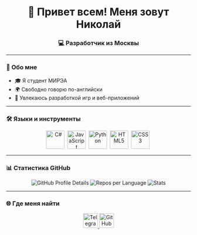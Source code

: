 <div id="header" align="center">
  <h1>👋 Привет всем! Меня зовут Николай</h1>
  <h3>💻 Разработчик из Москвы</h3>
</div>

---

### 🚀 Обо мне
- 🎓 Я студент МИРЭА
- 🌍 Свободно говорю по-английски
- 🧩 Увлекаюсь разработкой игр и веб-приложений

---

### 🛠️ Языки и инструменты
<div align="center">
  <img src="https://cdn.jsdelivr.net/gh/devicons/devicon/icons/csharp/csharp-original.svg" title="C#" alt="C#" width="50" height="50"/>&nbsp;
  <img src="https://cdn.jsdelivr.net/gh/devicons/devicon/icons/javascript/javascript-original.svg" title="JavaScript" alt="JavaScript" width="50" height="50"/>&nbsp;
  <img src="https://cdn.jsdelivr.net/gh/devicons/devicon/icons/python/python-original.svg" title="Python" alt="Python" width="50" height="50"/>&nbsp;
  <img src="https://cdn.jsdelivr.net/gh/devicons/devicon/icons/html5/html5-original.svg" title="HTML5" alt="HTML5" width="50" height="50"/>&nbsp;
  <img src="https://cdn.jsdelivr.net/gh/devicons/devicon/icons/css3/css3-original.svg" title="CSS3" alt="CSS3" width="50" height="50"/>&nbsp;
</div>

---

### 📊 Статистика GitHub
<div align="center">
  <img src="http://github-profile-summary-cards.vercel.app/api/cards/profile-details?username=NionNet2020&theme=github" alt="GitHub Profile Details"/>
  <img src="http://github-profile-summary-cards.vercel.app/api/cards/repos-per-language?username=NionNet2020&theme=github" alt="Repos per Language"/>
  <img src="http://github-profile-summary-cards.vercel.app/api/cards/stats?username=NionNet2020&theme=github" alt="Stats"/>
</div>

---

### 🌐 Где меня найти
<div align="center">
  <a href="https://t.me/your-profile" target="_blank">
    <img src="https://upload.wikimedia.org/wikipedia/commons/8/82/Telegram_logo.svg" title="Telegram" alt="Telegram" width="40" height="40"/>
  </a>
  <a href="https://github.com/NionNet2020" target="_blank">
    <img src="https://cdn.jsdelivr.net/gh/devicons/devicon/icons/github/github-original.svg" title="GitHub" alt="GitHub" width="40" height="40"/>
  </a>
</div>
